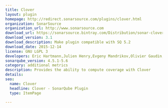 ```yaml
---
title: Clover
layout: plugin
homepage: http://redirect.sonarsource.com/plugins/clover.html
organization: SonarSource
organization_url: http://www.sonarsource.com
download_url: https://sonarsource.bintray.com/Distribution/sonar-clover/sonar-clover-plugin-3.1.jar
download_version: 3.1
download_description: Make plugin compatible with SQ 5.2
download_date: 2015-12-14
license: GNU LGPL 3
developers: Eric Hartmann,Julien Henry,Evgeny Mandrikov,Olivier Gaudin,Simon Brandhof
sonarqube_version: 4.5.1-5.6
category: additional metrics
description: Provides the ability to compute coverage with Clover
details: 
seo: 
  name: Clover
  headline: Clover - SonarQube Plugin
  type: ItemPage

---
```


